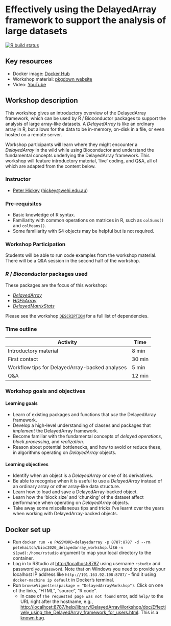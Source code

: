 
<!-- README.md is generated from README.Rmd. Please edit that file -->

# Effectively using the DelayedArray framework to support the analysis of large datasets

<!-- badges: start -->

[![R build
status](https://github.com/PeteHaitch/BioC2020_DelayedArray_workshop/workflows/.github/workflows/basic_checks.yaml/badge.svg)](https://github.com/PeteHaitch/BioC2020_DelayedArray_workshop/actions)
<!-- badges: end -->

## Key resources

  - Docker image: [Docker
    Hub](https://hub.docker.com/repository/docker/petehaitch/bioc2020_delayedarray_workshop)
  - Workshop material: [pkgdown
    website](https://petehaitch.github.io/BioC2020_DelayedArray_workshop)
  - Video: [YouTube](https://youtu.be/Ew_3RdtszBs)

## Workshop description

This workshop gives an introductory overview of the DelayedArray
framework, which can be used by R / Bioconductor packages to support the
analysis of large array-like datasets. A *DelayedArray* is like an
ordinary array in R, but allows for the data to be in-memory, on-disk in
a file, or even hosted on a remote server.

Workshop participants will learn where they might encounter a
*DelayedArray* in the wild while using Bioconductor and understand the
fundamental concepts underlying the DelayedArray framework. This
workshop will feature introductory material, ‘live’ coding, and Q\&A,
all of which are adapted from the content below.

### Instructor

  - [Peter Hickey](https://peterhickey.org/) (<hickey@wehi.edu.au>)

### Pre-requisites

  - Basic knowledge of R syntax.
  - Familiarity with common operations on matrices in R, such as
    `colSums()` and `colMeans()`.
  - Some familiarity with S4 objects may be helpful but is not required.

### Workshop Participation

Students will be able to run code examples from the workshop material.
There will be a Q\&A session in the second half of the workshop.

### *R* / *Bioconductor* packages used

These packages are the focus of this workshop:

  - *[DelayedArray](https://bioconductor.org/packages/3.12/DelayedArray)*
  - *[HDF5Array](https://bioconductor.org/packages/3.12/HDF5Array)*
  - *[DelayedMatrixStats](https://bioconductor.org/packages/3.12/DelayedMatrixStats)*

Please see the workshop
[`DESCRIPTION`](https://github.com/PeteHaitch/BioC2020_DelayedArray_workshop/blob/master/DESCRIPTION)
for a full list of dependencies.

### Time outline

| Activity                                       | Time   |
| ---------------------------------------------- | ------ |
| Introductory material                          | 8 min  |
| First contact                                  | 30 min |
| Workflow tips for DelayedArray-backed analyses | 5 min  |
| Q\&A                                           | 12 min |

### Workshop goals and objectives

#### Learning goals

  - Learn of existing packages and functions that *use* the DelayedArray
    framework.
  - Develop a high-level understanding of classes and packages that
    *implement* the DelayedArray framework.
  - Become familiar with the fundamental concepts of *delayed
    operations*, *block processing*, and *realization*.
  - Reason about potential bottlenecks, and how to avoid or reduce
    these, in algorithms operating on *DelayedArray* objects.

#### Learning objectives

  - Identify when an object is a *DelayedArray* or one of its
    derivatives.
  - Be able to recognise when it is useful to use a *DelayedArray*
    instead of an ordinary array or other array-like data structure.
  - Learn how to load and save a DelayedArray-backed object.
  - Learn how the ‘block size’ and ‘chunking’ of the dataset affect
    performance when operating on *DelayedArray* objects.
  - Take away some miscellaneous tips and tricks I’ve learnt over the
    years when working with DelayedArray-backed objects.

## Docker set up

  - Run `docker run -e PASSWORD=delayedarray -p 8787:8787 -d --rm
    petehaitch/bioc2020_delayedarray_workshop`. Use `-v
    $(pwd):/home/rstudio` argument to map your local directory to the
    container.
  - Log in to RStudio at <http://localhost:8787> using username
    `rstudio` and password `yourpassword`. Note that on Windows you need
    to provide your localhost IP address like
    `http://191.163.92.108:8787/` - find it using `docker-machine ip
    default` in Docker’s terminal.
  - Run `browseVignettes(package = "DelayedArrayWorkshop")`. Click on
    one of the links, “HTML”, “source”, “R code”.
      - In case of `The requested page was not found` error, add `help/`
        to the URL right after the hostname, e.g.,
        <http://localhost:8787/help/library/DelayedArrayWorkshop/doc/Effectively_using_the_DelayedArray_framework_for_users.html>.
        This is a [known
        bug](https://github.com/rocker-org/rocker-versioned/issues/178).
